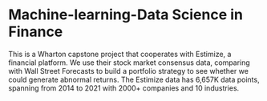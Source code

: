 # Machine-learning-Data Science in Finance
This is a Wharton capstone project that cooperates with Estimize, a financial platform. 
We use their stock market consensus data, comparing with Wall Street Forecasts to build a portfolio strategy to see whether we could generate abnormal returns. 
The Estimize data has 6,657K data points, spanning from 2014 to 2021 with 2000+ companies and 10 industries.
